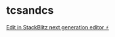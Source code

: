 # tcsandcs

[Edit in StackBlitz next generation editor ⚡️](https://stackblitz.com/~/github.com/phillvdm/tcsandcs)